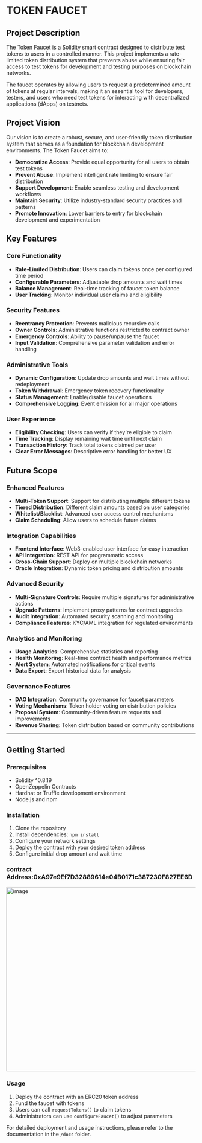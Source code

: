 # TOKEN FAUCET

## Project Description

The Token Faucet is a Solidity smart contract designed to distribute test tokens to users in a controlled manner. This project implements a rate-limited token distribution system that prevents abuse while ensuring fair access to test tokens for development and testing purposes on blockchain networks.

The faucet operates by allowing users to request a predetermined amount of tokens at regular intervals, making it an essential tool for developers, testers, and users who need test tokens for interacting with decentralized applications (dApps) on testnets.

## Project Vision

Our vision is to create a robust, secure, and user-friendly token distribution system that serves as a foundation for blockchain development environments. The Token Faucet aims to:

- **Democratize Access**: Provide equal opportunity for all users to obtain test tokens
- **Prevent Abuse**: Implement intelligent rate limiting to ensure fair distribution
- **Support Development**: Enable seamless testing and development workflows
- **Maintain Security**: Utilize industry-standard security practices and patterns
- **Promote Innovation**: Lower barriers to entry for blockchain development and experimentation

## Key Features

### Core Functionality
- **Rate-Limited Distribution**: Users can claim tokens once per configured time period
- **Configurable Parameters**: Adjustable drop amounts and wait times
- **Balance Management**: Real-time tracking of faucet token balance
- **User Tracking**: Monitor individual user claims and eligibility

### Security Features
- **Reentrancy Protection**: Prevents malicious recursive calls
- **Owner Controls**: Administrative functions restricted to contract owner
- **Emergency Controls**: Ability to pause/unpause the faucet
- **Input Validation**: Comprehensive parameter validation and error handling

### Administrative Tools
- **Dynamic Configuration**: Update drop amounts and wait times without redeployment
- **Token Withdrawal**: Emergency token recovery functionality
- **Status Management**: Enable/disable faucet operations
- **Comprehensive Logging**: Event emission for all major operations

### User Experience
- **Eligibility Checking**: Users can verify if they're eligible to claim
- **Time Tracking**: Display remaining wait time until next claim
- **Transaction History**: Track total tokens claimed per user
- **Clear Error Messages**: Descriptive error handling for better UX

## Future Scope

### Enhanced Features
- **Multi-Token Support**: Support for distributing multiple different tokens
- **Tiered Distribution**: Different claim amounts based on user categories
- **Whitelist/Blacklist**: Advanced user access control mechanisms
- **Claim Scheduling**: Allow users to schedule future claims

### Integration Capabilities
- **Frontend Interface**: Web3-enabled user interface for easy interaction
- **API Integration**: REST API for programmatic access
- **Cross-Chain Support**: Deploy on multiple blockchain networks
- **Oracle Integration**: Dynamic token pricing and distribution amounts

### Advanced Security
- **Multi-Signature Controls**: Require multiple signatures for administrative actions
- **Upgrade Patterns**: Implement proxy patterns for contract upgrades
- **Audit Integration**: Automated security scanning and monitoring
- **Compliance Features**: KYC/AML integration for regulated environments

### Analytics and Monitoring
- **Usage Analytics**: Comprehensive statistics and reporting
- **Health Monitoring**: Real-time contract health and performance metrics
- **Alert System**: Automated notifications for critical events
- **Data Export**: Export historical data for analysis

### Governance Features
- **DAO Integration**: Community governance for faucet parameters
- **Voting Mechanisms**: Token holder voting on distribution policies
- **Proposal System**: Community-driven feature requests and improvements
- **Revenue Sharing**: Token distribution based on community contributions

---

## Getting Started

### Prerequisites
- Solidity ^0.8.19
- OpenZeppelin Contracts
- Hardhat or Truffle development environment
- Node.js and npm

### Installation
1. Clone the repository
2. Install dependencies: `npm install`
3. Configure your network settings
4. Deploy the contract with your desired token address
5. Configure initial drop amount and wait time

### contract Address:0xA97e9Ef7D32889614e04B0171c387230F827EE6D
<img width="937" height="488" alt="image" src="https://github.com/user-attachments/assets/81632f46-4961-4b94-baf2-5bc3fb3debc2" />



### Usage
1. Deploy the contract with an ERC20 token address
2. Fund the faucet with tokens
3. Users can call `requestTokens()` to claim tokens
4. Administrators can use `configureFaucet()` to adjust parameters

For detailed deployment and usage instructions, please refer to the documentation in the `/docs` folder.
